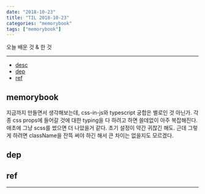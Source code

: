 ```yaml
---
date: "2018-10-23"
title: "TIL 2018-10-23"
categories: "memorybook"
tags: ["memorybook"]
---
```


오늘 배운 것 & 한 것

----------

- [desc](#desc)
- [dep](#dep)
- [ref](#ref)

## memorybook

지금까지 만들면서 생각해보는데, css-in-js와 typescript 궁합은 별로인 것 아닌가. 각종 css props에 들어갈 것에 대한 typing을 다 하려고 하면 쓸데없이 아주 복잡해진다. 애초에 그냥 scss를 썼으면 더 나았을거 같다. 초기 설정이 약간 귀찮긴 해도. 근데 그렇게 하려면 className을 잔뜩 써야 하긴 해서 큰 차이는 없을지도 모르겠다.

## dep

## ref

----------
